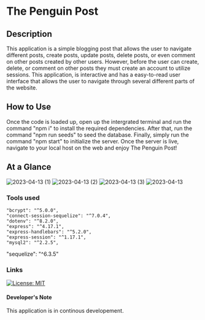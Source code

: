 # The Penguin Post

## Description
This application is a simple blogging post that allows the user to navigate different posts, create posts, update posts, delete posts, or even comment on other posts created by other users. However, before the user can create, delete, or comment on other posts they must create an account to utilize sessions. This application, is interactive and has a easy-to-read user interface that allows the user to navigate through several different parts of the website. 

## How to Use
Once the code is loaded up, open up the intergrated terminal and run the command "npm i" to install the required dependencies. After that, run the command "npm run seeds" to seed the database. Finally, simply run the command "npm start" to initialize the server. Once the server is live, navigate to your local host on the web and enjoy The Penguin Post!

## At a Glance
![2023-04-13 (1)](https://user-images.githubusercontent.com/117941643/231943464-63f30d77-3de9-40de-989d-abf26a7d2cb7.png)
![2023-04-13 (2)](https://user-images.githubusercontent.com/117941643/231943474-fcfd5b38-345f-47fc-adc4-0957d0c5b5ce.png)
![2023-04-13 (3)](https://user-images.githubusercontent.com/117941643/231943486-8b3e908a-f277-4741-8c1e-e71a04970f1b.png)
![2023-04-13](https://user-images.githubusercontent.com/117941643/231943494-b4347846-aea5-4322-a0dd-db09fd51a00b.png)

### Tools used
    "bcrypt": "^5.0.0",
    "connect-session-sequelize": "^7.0.4",
    "dotenv": "^8.2.0",
    "express": "^4.17.1",
    "express-handlebars": "^5.2.0",
    "express-session": "^1.17.1",
    "mysql2": "^2.2.5",
   "sequelize": "^6.3.5"

### Links
[![License: MIT](https://img.shields.io/badge/License-MIT-yellow.svg)](https://opensource.org/licenses/MIT)

#### Developer's Note
This application is in continous developement.
